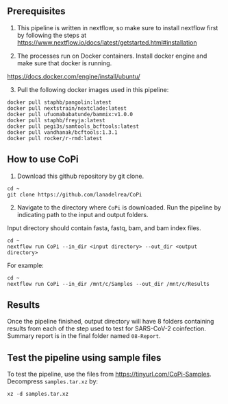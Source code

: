 ## Prerequisites
1) This pipeline is written in nextflow, so make sure to install nextflow first by following the steps at https://www.nextflow.io/docs/latest/getstarted.html#installation

2) The processes run on Docker containers. Install docker engine and make sure that docker is running. 

https://docs.docker.com/engine/install/ubuntu/

3) Pull the following docker images used in this pipeline: 
```
docker pull staphb/pangolin:latest
docker pull nextstrain/nextclade:latest
docker pull ufuomababatunde/bammix:v1.0.0
docker pull staphb/freyja:latest
docker pull pegi3s/samtools_bcftools:latest
docker pull vandhanak/bcftools:1.3.1
docker pull rocker/r-rmd:latest
```

## How to use CoPi
1) Download this github repository by git clone.
```
cd ~
git clone https://github.com/lanadelrea/CoPi
```

2) Navigate to the directory where `CoPi` is downloaded. Run the pipeline by indicating path to the input and output folders. 

Input directory should contain fasta, fastq, bam, and bam index files.

```
cd ~
nextflow run CoPi --in_dir <input directory> --out_dir <output directory>
```

For example:
```
cd ~
nextflow run CoPi --in_dir /mnt/c/Samples --out_dir /mnt/c/Results
```

## Results
Once the pipeline finished, output directory will have 8 folders containing results from each of the step used to test for SARS-CoV-2 coinfection. Summary report is in the final folder named `08-Report`. 

## Test the pipeline using sample files
To test the pipeline, use the files from https://tinyurl.com/CoPi-Samples. Decompress `samples.tar.xz` by:
```
xz -d samples.tar.xz
```
